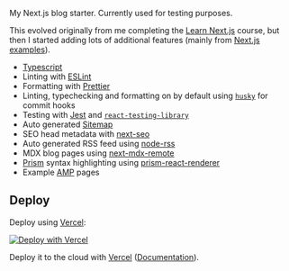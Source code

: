 My Next.js blog starter. Currently used for testing purposes.

This evolved originally from me completing the [Learn Next.js](https://nextjs.org/learn) course, but then I started adding
lots of additional features (mainly from [Next.js examples](https://github.com/vercel/next.js/blob/canary/examples)).

- [Typescript](https://www.typescriptlang.org/)
- Linting with [ESLint](https://eslint.org/)
- Formatting with [Prettier](https://prettier.io/)
- Linting, typechecking and formatting on by default using [`husky`](https://github.com/typicode/husky) for commit hooks
- Testing with [Jest](https://jestjs.io/) and [`react-testing-library`](https://testing-library.com/docs/react-testing-library/intro)
- Auto generated [Sitemap](https://www.sitemaps.org/)
- SEO head metadata with [next-seo](https://github.com/garmeeh/next-seo)
- Auto generated RSS feed using [node-rss](https://github.com/dylang/node-rss)
- MDX blog pages using [next-mdx-remote](https://github.com/hashicorp/next-mdx-remote)
- [Prism](https://prismjs.com) syntax highlighting using [prism-react-renderer](https://github.com/FormidableLabs/prism-react-renderer)
- Example [AMP](https://amp.dev) pages

## Deploy

Deploy using [Vercel](https://vercel.com):

[![Deploy with Vercel](https://vercel.com/button)](https://vercel.com/import/project?template=https://github.com/ChristineTham/nextjs-blog)

Deploy it to the cloud with [Vercel](https://vercel.com/import?filter=next.js&utm_source=github&utm_medium=readme&utm_campaign=next-example) ([Documentation](https://nextjs.org/docs/deployment)).
